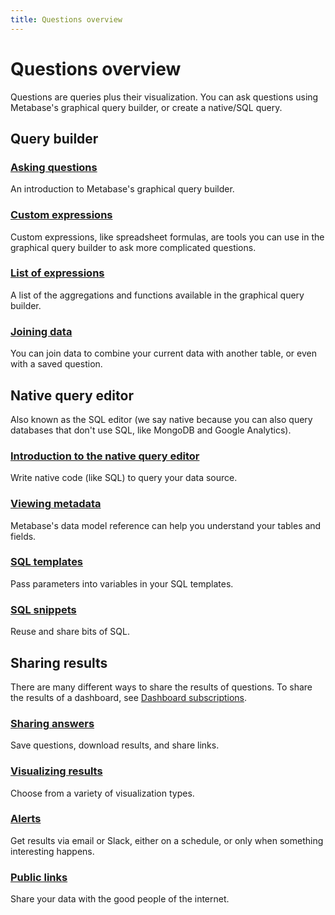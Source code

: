 ```yaml
---
title: Questions overview
---
```


# Questions overview

Questions are queries plus their visualization. You can ask questions using Metabase's graphical query builder, or create a native/SQL query.

## Query builder

### [Asking questions](./query-builder/introduction.md)

An introduction to Metabase's graphical query builder.

### [Custom expressions](./query-builder/expressions.md)

Custom expressions, like spreadsheet formulas, are tools you can use in the graphical query builder to ask more complicated questions.

### [List of expressions](./query-builder/expressions.md)

A list of the aggregations and functions available in the graphical query builder.

### [Joining data](./query-builder/join.md)

You can join data to combine your current data with another table, or even with a saved question.

## Native query editor

Also known as the SQL editor (we say native because you can also query databases that don't use SQL, like MongoDB and Google Analytics).

### [Introduction to the native query editor](./native-editor/writing-sql.md)

Write native code (like SQL) to query your data source.

### [Viewing metadata](./native-editor/data-model-reference.md)

Metabase's data model reference can help you understand your tables and fields.

### [SQL templates](./native-editor/sql-parameters.md)

Pass parameters into variables in your SQL templates.

### [SQL snippets](./native-editor/sql-snippets.md)

Reuse and share bits of SQL.

## Sharing results

There are many different ways to share the results of questions. To share the results of a dashboard, see [Dashboard subscriptions](../dashboards/subscriptions.md).

### [Sharing answers](./sharing/answers.md)

Save questions, download results, and share links.

### [Visualizing results](./sharing/visualizing-results.md)

Choose from a variety of visualization types.

### [Alerts](./sharing/alerts.md)

Get results via email or Slack, either on a schedule, or only when something interesting happens.

### [Public links](./sharing/public-links.md)

Share your data with the good people of the internet.
